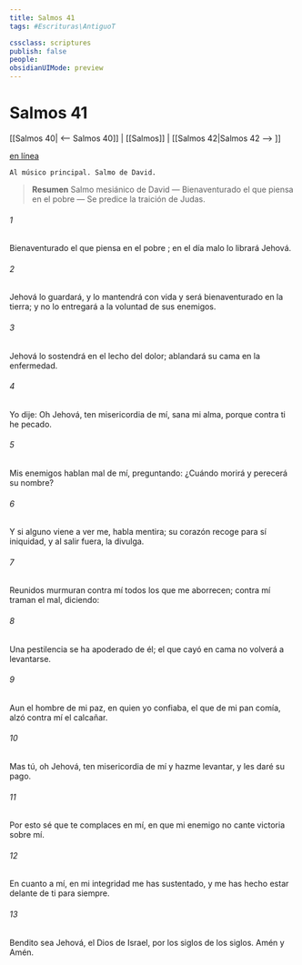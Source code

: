 ```yaml
---
title: Salmos 41
tags: #Escrituras\AntiguoT

cssclass: scriptures
publish: false
people:
obsidianUIMode: preview
---
```


# Salmos 41
[[Salmos 40| <-- Salmos 40]] | [[Salmos]] | [[Salmos 42|Salmos 42 --> ]]

[en línea](https://churchofjesuschrist.org/study/scriptures/ot/ps/41?lang=spa)

```
Al músico principal. Salmo de David.
```

> __Resumen__
Salmo mesiánico de David — Bienaventurado el que piensa en el pobre — Se predice la traición de Judas.

###### 1 
Bienaventurado el que piensa en el 
pobre
;
en el día malo lo librará Jehová.

###### 2 
Jehová lo guardará, y lo mantendrá con vida y será bienaventurado en la tierra;
y no lo entregará a la voluntad de sus enemigos.

###### 3 
Jehová lo sostendrá en el lecho del dolor;
ablandará
 su cama en la enfermedad.

###### 4 
Yo dije: Oh Jehová, ten misericordia de mí,
sana
 mi alma, porque contra ti he pecado.

###### 5 
Mis enemigos hablan mal de mí, 
preguntando:
¿Cuándo morirá y perecerá su nombre?

###### 6 
Y si alguno viene a ver
me,
 habla mentira;
su corazón recoge para sí iniquidad,
y al salir fuera, 
la
 divulga.

###### 7 
Reunidos murmuran contra mí todos los que me aborrecen;
contra mí traman el mal, 
diciendo:

###### 8 
Una pestilencia se ha apoderado de él;
el que cayó en cama no volverá a levantarse.

###### 9 
Aun el 
hombre
 de mi paz, en quien yo confiaba, el que de mi pan comía,
alzó
 contra mí el calcañar.

###### 10 
Mas tú, oh Jehová, ten misericordia de mí y hazme levantar,
y les daré su pago.

###### 11 
Por esto sé que te complaces en mí,
en que mi enemigo no cante victoria sobre mí.

###### 12 
En cuanto a mí, en mi integridad me has sustentado,
y me has hecho estar delante de ti para siempre.

###### 13 
Bendito sea Jehová, el Dios de Israel,
por los siglos de los siglos. Amén y Amén.

